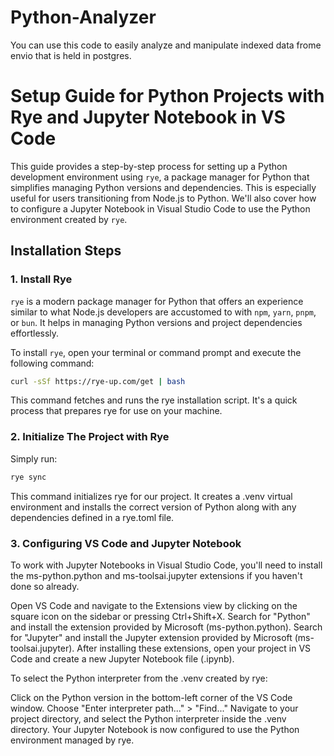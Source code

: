 # Python-Analyzer

You can use this code to easily analyze and manipulate indexed data frome envio that is held in postgres.

# Setup Guide for Python Projects with Rye and Jupyter Notebook in VS Code

This guide provides a step-by-step process for setting up a Python development environment using `rye`, a package manager for Python that simplifies managing Python versions and dependencies. This is especially useful for users transitioning from Node.js to Python. We'll also cover how to configure a Jupyter Notebook in Visual Studio Code to use the Python environment created by `rye`.

## Installation Steps

### 1. Install Rye

`rye` is a modern package manager for Python that offers an experience similar to what Node.js developers are accustomed to with `npm`, `yarn`, `pnpm`, or `bun`. It helps in managing Python versions and project dependencies effortlessly.

To install `rye`, open your terminal or command prompt and execute the following command:

```bash
curl -sSf https://rye-up.com/get | bash
```

This command fetches and runs the rye installation script. It's a quick process that prepares rye for use on your machine.

### 2. Initialize The Project with Rye

Simply run:

```bash
rye sync
```

This command initializes rye for our project. It creates a .venv virtual environment and installs the correct version of Python along with any dependencies defined in a rye.toml file.

### 3. Configuring VS Code and Jupyter Notebook

To work with Jupyter Notebooks in Visual Studio Code, you'll need to install the ms-python.python and ms-toolsai.jupyter extensions if you haven't done so already.

Open VS Code and navigate to the Extensions view by clicking on the square icon on the sidebar or pressing Ctrl+Shift+X.
Search for "Python" and install the extension provided by Microsoft (ms-python.python).
Search for "Jupyter" and install the Jupyter extension provided by Microsoft (ms-toolsai.jupyter).
After installing these extensions, open your project in VS Code and create a new Jupyter Notebook file (.ipynb).

To select the Python interpreter from the .venv created by rye:

Click on the Python version in the bottom-left corner of the VS Code window.
Choose "Enter interpreter path..." > "Find..."
Navigate to your project directory, and select the Python interpreter inside the .venv directory.
Your Jupyter Notebook is now configured to use the Python environment managed by rye.
